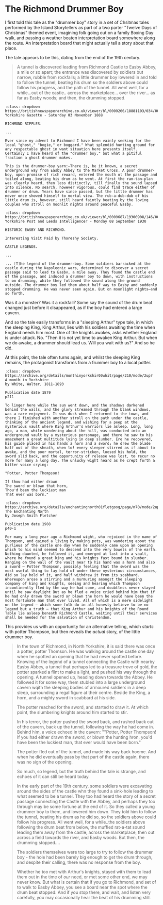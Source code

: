 # The Richmond Drummer Boy 

I first told this tale as the "drummer boy" story in a set of Chsitmas tales performed by the Island Storytellers as part of a two parter "Twelve Days of Christmas" themed event, imagining folk going out on a family Boxing Day walk, and passing a weather beaten interpretation board somewhere along the route. An interpretation board that might actually tell a story about that place.

The tale appears to be this, dating from the end of the 19th century.

> A tunnel is discovered leading from Richmond Castle to Easby Abbey, a mile or so apart; the entrance was discovered by soldiers but narrow, rubble from rockfalls; a little drummer boy lowered in and told to follow the tunnel, beating his drum so the soldiers above could follow his progress, and the path of the tunnel. All went well, for a while...out of the castle.. across the marketplace... over the river... as far as Easby woods; and then, the drumming stopped.

```{admonition} The drummer-boy yarn, November 1888
:class: dropdown
https://britishnewspaperarchive.co.uk/viewer/bl/0000266/18881103/034/0006
Yorkshire Gazette - Saturday 03 November 1888

RICHMOND RIPPLES.

...

Ever since my advent to Richmond I have been vainly seeking for the local "ghost," "bogie," or boggard." What splendid hunting ground for any respectable ghost in want situation here presents itself. Certainly I have heard of the "drummer boy," but what a pitiful fraction a ghost drummer makes.

This is the drummer-boy yarn:—There is, be it known, a secret underground way from Easby Abbey to the Market Cross. A poor drummer-boy, upon promise of rich reward, entered the mouth ot the passage and toiled along, beating his drum as he went. At first the ran-tan-plan was clearly heard, then less distinctly, till finally the sound lapsed into silence. No search, however vigorous, could find trace either of drummer or drum. Years have since passed, but the little drummer has never once showed himself to mortal view. The rub-a-dub-dub of his little drum is, however, still heard faintly beating by the loving couples who stroll on moonlit nights around peaceful Easby.

```

```{admonition} Some soldiers barracked at the castle, September 1930
:class: dropdown
https://britishnewspaperarchive.co.uk/viewer/bl/0000687/19300908/146/0005
Yorkshire Post and Leeds Intelligencer - Monday 08 September 1930

HISTORIC EASBY AND RICHMOND.

Interesting Visit Paid by Thoreshy Society.

CASTLE LEGENDS.

...

... [T]he legend of the drummer-boy. Some soldiers barracked at the castle during the Napoleonic wars, determined to discover a secret passage said to lead to Easbv, a mile away. They found the castle end of the passage, and induced a drummer boy to down, with instructions to on drumming, while they followed the sound along the ground outside. The drummer boy led them about half way to Easby and suddenly stopped drumming. He was never seen again. But on moonlight nights—and so forth. 

```

Was it a monster? Was it a rockfall? Some say the sound of the drum beat changed just before it disappeared, as if the boy had entered a large cavern.

And so the tale easily transforms in a "sleeping Arthur" type tale, in which the sleeping King, King Arthur, lies with his soldiers awaiting the time when England needs him most. One of the knights awakes, asks whether England is under attack. No. "Then it is not yet time to awaken King Arthur. But when we do awake, a drummer should lead us. Will you wait with us?" And so he did.

At this point, the tale often turns again, and whilst the sleeping King remains, the protagonist transforms from a frummer boy to a local potter.

```{admonition} In *A month in Yorkshire*, 1879
:class: dropdown
https://archive.org/details/monthinyorkshir00whit/page/210/mode/2up?
A month in Yorkshire
by White, Walter, 1811-1893

Publication date 1879
p211

To linger here while the sun went down, and the shadows darkened behind the walls, and the glory streamed through the blank windows, was a rare enjoyment. It was dusk when I returned to the town, and there I finished with another stroll on the path under the castle, thinking of the ancient legend, and wishing for a peep at the mysterious vault where King Arthur's warriors lie asleep. Long, long ago, a man, while wandering about the hill, was conducted into an underground vault by a mysterious personage, and there he saw to his amazement a great multitude lying in deep slumber. Ere he recovered, his guide placed in his hands a horn and a sword; he drew the blade half out of the sheath, when lo! every sleeper stirred as if about to awake, and the poor mortal, terror-stricken, loosed his hold, the sword slid back, and the opportunity of release was lost, to recur no more for many a long day. The unlucky wight heard as he crept forth a bitter voice crying:

"Potter, Potter Thompson!

If thou had either drawn  
The sword or blown that horn,  
Thou'd been the luckiest man  
That ever was born."
```

```{admonition} In *The Enchanting North*, 1908
:class: dropdown
https://archive.org/details/enchantingnorth01fletgoog/page/n70/mode/2up
The Enchanting North
by Joseph Smith Fletcher

Publication date 1908
p40-1

For many a long year ago a Richmond wight, who rejoiced in the name of Thompson, and gained a living by making pots, was wandering about the purlieus of the castle one day when he suddenly came upon an opening which to his mind seemed to descend into the very bowels of the earth. Nothing daunted, he followed it, and emerged at last into a vault, where he found a great king and his knights fast bound in slumber. Hanging on the wall of the vault near to his hand was a horn and also a sword — Potter Thompson, possibly feeling that the sword was the most useful thing to lay hold of under these mysterious circumstances, did so lay hold of it, and half withdrew it from its scabbard. Whereupon arose a stirring and a murmuring amongst the sleeping company of king and knights, seeing and hearing which Thompson incontinently fled by the way he had come, and doubtless never stayed until he saw daylight But as he fled a voice cried behind him that if he had only drawn the sword or blown the horn he would have been the most fortunate man that ever lived. All of which is a mere sidelight on the legend — which some folk do in all honesty believe to be no legend but a truth — that King Arthur and his knights of the Round Table lie asleep beneath Richmond Castle, waiting until their services shall be needed for the salvation of Christendom.
```

This provides us with an opportunity for an alternative telling, which *starts* with potter Thompson, but then reveals the *actual* story, of the little drummer boy.

> In the town of Richmond, in North Yorkshire, it is said there was once a potter, potter Thomson. He was walking around the castle one day when he spotted an opening that he had never spotted before. Knowing of the legend of a tunnel connecting the Castle with nearby Easby Abbey, a tunnel that perhaps led to a treasure trove of gold, the potter sparked a flint to make a light, and pushed his way through the opening. A tunnel opened up, heading down towards the Abbey. He followed it for some way, them stubled into a large underground cavern wqith the sleeping bodies of armoured soldiers in a deep sleep, surrounding a regal figure at their centre. Beside the King, a horn, and a mighty sword in scabbard at his side.
>
> The potter reached for the sword, and started to draw it. At which point, the slumbering knights around him started to stir.
>
> In his terror, the potter pushed the sword back, and rushed back out of the cavern, back up the tunnel, following the way he had come in. Behind him, a voice echoed in the cavern: ""Potter, Potter Thompson! If you had either drawn the sword, or blown the hunting hron, you'd have been the luckiest man, that ever would have been born."
>
> The potter fled out of the tunnel, and made his way back hoeme. And when he did eventually pass by that part of the castle again, there was no sign of the opening.
>
> So much, so legend, but the truth behind the tale is strange, and echoes of it can still be heard today.
>
> In the early part of the 19th century, some soldiers were excavating around the sides of the castle whn they found a sink-hole leading to what seemed to be a tunnel. They too had heard the story of a secret passage connecting the Castle with the Abbey, and perhaps they too through may be some fortune at the end of it. So they called a young drummer boy to them, and lowered him down. They told him to follow the tunnel, beating his drum as he did so, so the soldiers above could follow his progress. All went well, for a while..the soldiers above following the drum beat from below, the muffled rat-a-tat sound leading them away from the castle, across the marketplace, then out across a field towards the river, and Easby woods. But then, the drumming stopped....
>
> The soldiers themselves were too large to try to follow the drummer boy - the hole had been barely big enough to get the drum through, and despite their calling, there was no response from the boy.
>
> Whether he too met with Arthur's knights, stayed with them to lead  them out in the time of *our* need, or met some other end, we may never know. But what is certain that if you go to Richmond, and set of to walk to Easby Abbey, you see a board near the spot where the drum beat stopped. And if you stop there, and wait, and listen very carefully, you may occasionally hear the beat of his drumming still.